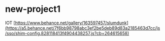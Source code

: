 # new-project1
IOT
[https://www.behance.net/gallery/163597457/slumdunk](https://a5.behance.net/7f6bb98798abc3ef2be5deb89d83a2185463d7cc/js/sso/shim-config.828118413f4904438257.js?cb=264615658)
